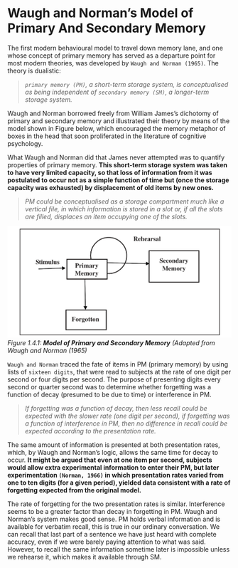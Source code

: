 # Waugh and Norman’s Model of Primary And Secondary Memory
The first modern behavioural model to travel down memory lane, and one whose concept of primary memory has served as a departure point for most
modern theories, was developed by `Waugh and Norman (1965)`. The theory is dualistic:

> *`primary memory (PM)`, a short-term storage system, is conceptualised as being independent of `secondary memory (SM)`, a longer-term storage
> system.*

Waugh and Norman borrowed freely from William James’s dichotomy of primary and secondary memory and illustrated their theory by means of the
model shown in Figure below, which encouraged the memory metaphor of boxes in the head that soon proliferated in the literature of cognitive
psychology.

What Waugh and Norman did that James never attempted was to quantify properties of primary memory. **This short-term storage system was taken to
have very limited capacity, so that loss of information from it was postulated to occur not as a simple function of time but (once the storage
capacity was exhausted) by displacement of old items by new ones.**

> *PM could be conceptualised as a storage compartment much like a vertical file, in which information is stored in a slot or, if all the slots
> are filled, displaces an item occupying one of the slots.*

![Figure 1.4.1: Model of Primary and Secondary Memory (Adapted from Waugh and Norman (1965)](../images/model-of-primary-and-secondary-memory-figure-1.4.1.png)
*Figure 1.4.1: **Model of Primary and Secondary Memory** (Adapted from Waugh and Norman (1965)*

`Waugh and Norman` traced the fate of items in PM (primary memory) by using lists of `sixteen digits`, that were read to subjects at the rate of
one digit per second or four digits per second. The purpose of presenting digits every second or quarter second was to determine whether forgetting
was a function of decay (presumed to be due to time) or interference in PM.

> *If forgetting was a function of decay, then less recall could be expected with the slower rate (one digit per second),
> if forgetting was a function of interference in PM, then no difference in recall could be expected according to the presentation rate.*

The same amount of information is presented at both presentation rates, which, by Waugh and Norman’s logic, allows the same time for decay to occur.
**It might be argued that even at one item per second, subjects would allow extra experimental information to enter their PM, but later experimentation
`(Norman, 1966)` in which presentation rates varied from one to ten digits (for a given period), yielded data  consistent with a rate of forgetting
expected from the original model.**

The rate of forgetting for the two presentation rates is similar. Interference seems to be a greater factor than decay in forgetting in PM.
Waugh and Norman’s system makes good sense. PM holds verbal information and is available for verbatim recall, this is true in our ordinary
conversation. We can recall that last part of a sentence we have just heard with complete accuracy, even if we were barely paying attention to
what was said. However, to recall the same information sometime later is impossible unless we rehearse it, which makes it available through SM.

